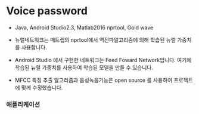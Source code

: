 # Voice password
* Java, Android Studio2.3, Matlab2016 nprtool, Gold wave

* 뉴럴네트워크는 매트랩의 nprtool에서 역전파알고리즘에 의해 학습된 뉴럴 가중치를 사용합니다.

* Android Studio 에서 구현한 네트워크는 Feed Foward Network입니다. 여기에 학습된 뉴럴 가중치를 사용하여 학습된 모델을 만들 수 있습니다.

* MFCC 특징 추출 알고리즘과 음성녹음기능은 open source 를 사용하여 프로젝트에 맞게 수정했습니다.

### 애플리케이션 
